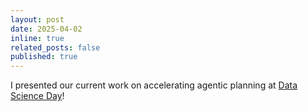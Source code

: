 ```yaml
---
layout: post
date: 2025-04-02
inline: true
related_posts: false
published: true
---
```


I presented our current work on accelerating agentic planning at [Data Science Day](https://datascience.columbia.edu/event/data-science-day-2025/)!
